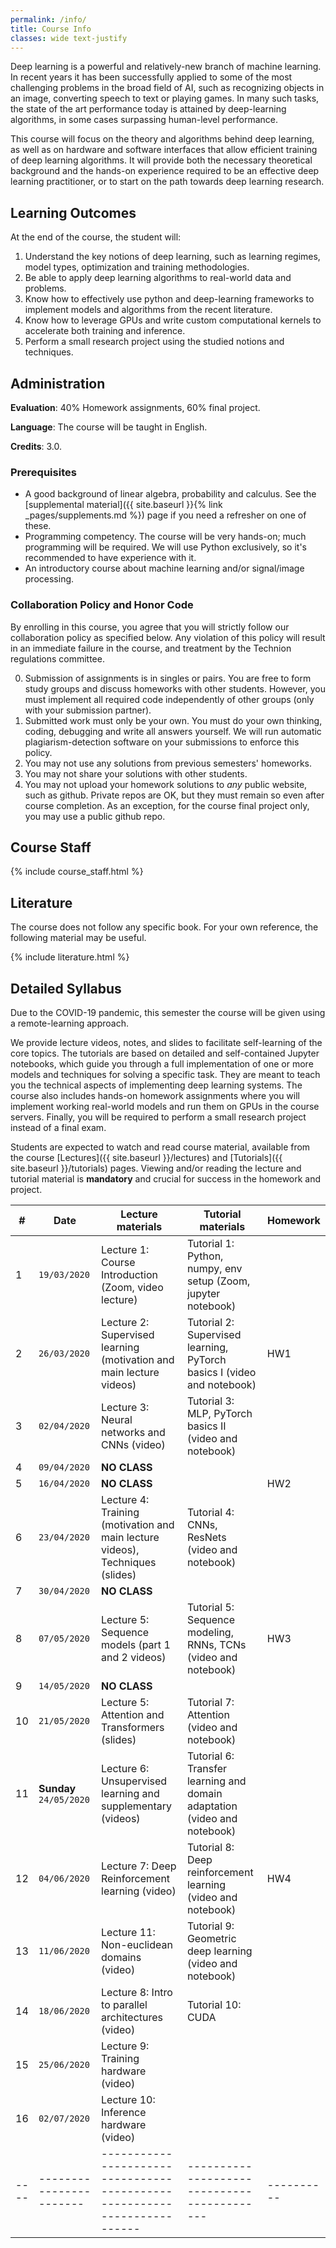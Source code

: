 ```yaml
---
permalink: /info/
title: Course Info
classes: wide text-justify
---
```


Deep learning is a powerful and relatively-new branch of machine learning.
In recent years it has been successfully applied to some of the most challenging
problems in the broad field of AI, such as recognizing objects in an image,
converting speech to text or playing games. In many such tasks,
the state of the art performance today is attained by deep-learning algorithms,
in some cases surpassing human-level performance.

This course will focus on the theory and algorithms behind deep learning,
as well as on hardware and software interfaces that allow efficient training of
deep learning algorithms. It will provide both the necessary theoretical
background and the hands-on experience required to be an effective deep learning
practitioner, or to start on the path towards deep learning research.

## Learning Outcomes

At the end of the course, the student will:

1.	Understand the key notions of deep learning, such as learning regimes, model
    types, optimization and training methodologies.
1.  Be able to apply deep learning algorithms to real-world data and problems.
1.	Know how to effectively use python and deep-learning frameworks to implement
    models and algorithms from the recent literature.
1.	Know how to leverage GPUs and write custom computational kernels to
    accelerate both training and inference.
1.	Perform a small research project using the studied notions and techniques.


## Administration

**Evaluation**: 40% Homework assignments, 60% final project.

**Language**: The course will be taught in English.

**Credits**: 3.0.

### Prerequisites

- A good background of linear algebra, probability and calculus. See the
  [supplemental material]({{ site.baseurl }}{% link _pages/supplements.md %})
  page if you need a refresher on one of these.
- Programming competency. The course will be very hands-on; much programming
  will be required.  We will use Python exclusively, so it's recommended to have
  experience with it.
- An introductory course about machine learning and/or signal/image processing.

### Collaboration Policy and Honor Code

By enrolling in this course, you agree that you will strictly follow our
collaboration policy as specified below. Any violation of this policy will
result in an immediate failure in the course, and treatment by the Technion
regulations committee.

0. Submission of assignments is in singles or pairs.
   You are free to form study groups and discuss homeworks with other students.
   However, you must implement all required code independently of other groups
   (only with your submission partner).
1. Submitted work must only be your own. You must do your own thinking,
   coding, debugging and write all answers yourself. We will run automatic
   plagiarism-detection software on your submissions to enforce this policy.
3. You may not use any solutions from previous semesters' homeworks.
4. You may not share your solutions with other students.
5. You may not upload your homework solutions to *any* public website, such as
   github. Private repos are OK, but they must remain so even after course completion.
   As an exception, for the course final project only, you may use a public github repo.

## Course Staff

{% include course_staff.html %}

## Literature

The course does not follow any specific book. For your own reference, the
following material may be useful.

{% include literature.html %}

## Detailed Syllabus

Due to the COVID-19 pandemic, this semester the course will be given using a remote-learning approach.

We provide lecture videos, notes, and slides to facilitate self-learning of the
core topics.  The tutorials are based on detailed and self-contained Jupyter
notebooks, which guide you through a full implementation of one or more models
and techniques for solving a specific task. They are meant to teach you the
technical aspects of implementing deep learning systems.  The course also
includes hands-on homework assignments where you will implement working
real-world models and run them on GPUs in the course servers.  Finally, you will be
required to perform a small research project instead of a final exam.

Students are expected to watch and read course material, available from the
course [Lectures]({{ site.baseurl }}/lectures) and [Tutorials]({{ site.baseurl
}}/tutorials) pages.  Viewing and/or reading the lecture and tutorial material is
**mandatory** and crucial for success in the homework and project.


| #    | Date                       | Lecture materials                                                             | Tutorial materials                                                       | Homework   |
| ---- | -----------------------    | ------------------------------------------------------------------------      | -------------------------------------------                              | ---------- |
| 1    | `19/03/2020`               | Lecture 1: Course Introduction (Zoom, video lecture)                          | Tutorial 1: Python, numpy, env setup (Zoom, jupyter notebook)            |            |
| 2    | `26/03/2020`               | Lecture 2: Supervised learning (motivation and main lecture videos)           | Tutorial 2: Supervised learning, PyTorch basics I (video and notebook)   | HW1        |
| 3    | `02/04/2020`               | Lecture 3: Neural networks and CNNs (video)                                   | Tutorial 3: MLP, PyTorch basics II (video and notebook)                  |            |
| 4    | `09/04/2020`               | **NO CLASS**                                                                  |                                                                          |            |
| 5    | `16/04/2020`               | **NO CLASS**                                                                  |                                                                          | HW2        |
| 6    | `23/04/2020`               | Lecture 4: Training (motivation and main lecture videos), Techniques (slides) | Tutorial 4: CNNs, ResNets (video and notebook)                           |            |
| 7    | `30/04/2020`               | **NO CLASS**                                                                  |                                                                          |            |
| 8    | `07/05/2020`               | Lecture 5: Sequence models (part 1 and 2 videos)                              | Tutorial 5: Sequence modeling, RNNs, TCNs (video and notebook)           | HW3        |
| 9    | `14/05/2020`               | **NO CLASS**                                                                  |                                                                          |            |
| 10   | `21/05/2020`               | Lecture 5: Attention and Transformers (slides)                                | Tutorial 7: Attention (video and notebook)                               |            |
| 11   | **Sunday**<br>`24/05/2020` | Lecture 6: Unsupervised learning and supplementary (videos)                   | Tutorial 6: Transfer learning and domain adaptation (video and notebook) |            |
| 12   | `04/06/2020`               | Lecture 7: Deep Reinforcement learning (video)                                | Tutorial 8: Deep reinforcement learning (video and notebook)             | HW4        |
| 13   | `11/06/2020`               | Lecture 11: Non-euclidean domains (video)                                     | Tutorial 9: Geometric deep learning (video and notebook)                 |            |
| 14   | `18/06/2020`               | Lecture 8:  Intro to parallel architectures (video)                           | Tutorial 10: CUDA                                                        |            |
| 15   | `25/06/2020`               | Lecture 9:  Training hardware (video)                                         |                                                                          |            |
| 16   | `02/07/2020`               | Lecture 10: Inference hardware (video)                                        |                                                                          |            |
| ---- | -----------------------    | ------------------------------------------------------------------------      | -------------------------------------------                              | ---------- |

